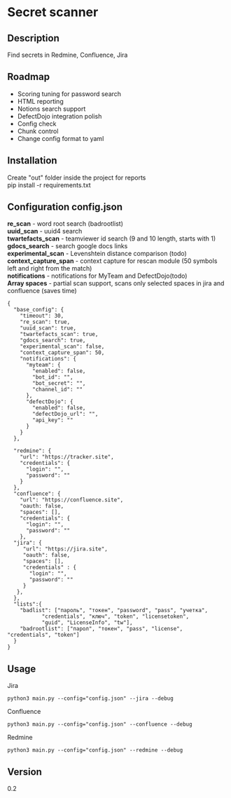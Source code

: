# Secret scanner

## Description

Find secrets in Redmine, Confluence, Jira

## Roadmap

- Scoring tuning for password search
- HTML reporting
- Notions search support
- DefectDojo integration polish
- Config check
- Chunk control
- Change config format to yaml

## Installation

Create "out" folder inside the project for reports<br />
pip install -r requirements.txt

## Configuration config.json

<b>re_scan</b> - word root search (badrootlist)<br />
<b>uuid_scan</b> - uuid4 search <br />
<b>twartefacts_scan</b> - teamviewer id search (9 and 10 length, starts with 1)<br />
<b>gdocs_search</b> - search google docs links<br />
<b>experimental_scan</b> -  Levenshtein distance comparison (todo)<br />
<b>context_capture_span</b> - context capture for rescan module (50 symbols left and right from the match) <br />
<b>notifications</b> - notifications for MyTeam and DefectDojo(todo)<br />
<b>Аrray spaces</b> - partial scan support, scans only selected spaces in jira and confluence (saves time)

```
{
  "base_config": {
    "timeout": 30,
    "re_scan": true,
    "uuid_scan": true,
    "twartefacts_scan": true,
    "gdocs_search": true,
    "experimental_scan": false,
    "context_capture_span": 50,
    "notifications": {
      "myteam": {
        "enabled": false,
        "bot_id": "",
        "bot_secret": "",
        "channel_id": ""
      },
      "defectDojo": {
        "enabled": false,
        "defectDojo_url": "",
        "api_key": ""
      }
    }
  },

  "redmine": {
    "url": "https://tracker.site",
    "credentials": {
      "login": "",
      "password": ""
    }
  },
  "confluence": {
    "url": "https://confluence.site",
    "oauth: false,
    "spaces": [],
    "credentials": {
      "login": "",
      "password": ""
    },
  "jira": {
     "url": "https://jira.site",
     "oauth": false,
     "spaces": [],
     "credentials" : {
       "login": "",
       "password": ""
     }
   },
  },
  "lists":{
    "badlist": ["пароль", "токен", "password", "pass", "учетка",
           "credentials", "ключ", "token", "licensetoken",
           "guid", "LicenseInfo", "tw"],
    "badrootlist": ["парол", "токен", "pass", "license", "credentials", "token"]
  }
}
```

## Usage
Jira
```
python3 main.py --config="config.json" --jira --debug
```
Сonfluence
```
python3 main.py --config="config.json" --confluence --debug
```
Redmine
```
python3 main.py --config="config.json" --redmine --debug
```
## Version
0.2
